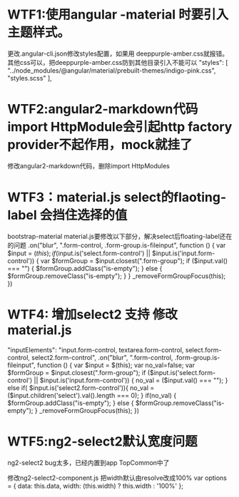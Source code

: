 # WTF1:使用angular -material 时要引入主题样式。
更改.angular-cli.json修改styles配置，如果用
deeppurple-amber.css就报错。其他css可以，把deeppurple-amber.css防到其他目录引入不能可以
"styles": [
  "../node_modules/@angular/material/prebuilt-themes/indigo-pink.css",
  "styles.scss"
],

# WTF2:angular2-markdown代码import HttpModule会引起http factory provider不起作用，mock就挂了

修改angular2-markdown代码，删除import HttpModules

# WTF3：material.js select的flaoting-label 会挡住选择的值

bootstrap-material material.js要修改以下部分，解决select后floating-label还在的问题
.on("blur", ".form-control, .form-group.is-fileinput", function () {
    var $input = $(this);
  if ($input.is('select.form-control') ||
    $input.is('input.form-control')) {
      var $formGroup = $input.closest(".form-group");
      if ($input.val() === "") {
        $formGroup.addClass("is-empty");
      }
      else {
        $formGroup.removeClass("is-empty");
      }
    }
    _removeFormGroupFocus(this);
})

# WTF4: 增加select2 支持 修改material.js
"inputElements": "input.form-control, textarea.form-control, select.form-control, select2.form-control",
.on("blur", ".form-control, .form-group.is-fileinput", function () {
  var $input = $(this);
  var no_val=false;
  var $formGroup = $input.closest(".form-group");
  if ($input.is('select.form-control') ||
    $input.is('input.form-control')) {
    no_val = ($input.val() === "");
  }
  else if( $input.is('select2.form-control')){
    no_val = ($input.children('select').val().length === 0);
  }
  if(no_val)
  {
    $formGroup.addClass("is-empty");
  }
  else {
    $formGroup.removeClass("is-empty");
  }
    _removeFormGroupFocus(this);
})

# WTF5:ng2-select2默认宽度问题

ng2-select2 bug太多，已经内置到app TopCommon中了

修改ng2-select2-component.js 把width默认由resolve改成100%
var options = {
    data: this.data,
    width: (this.width) ? this.width : '100%'
};



